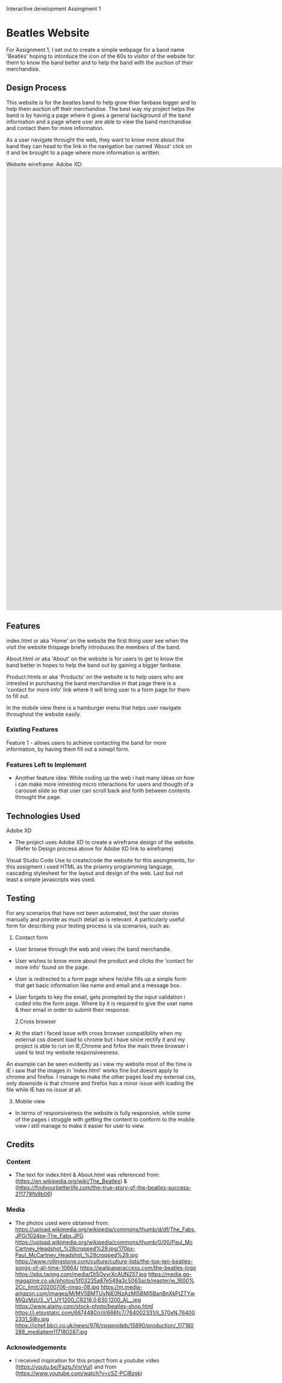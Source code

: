 Interactive development Assingment 1

# Beatles Website

For Assignment 1, I set out to create a simple webpage for a band name 'Beatles' hoping to intorduce the icon of the 60s
to visitor of the website for them to know the band better and to help the band with the auction of their merchandise.

## Design Process

This website is for the beatles band to help grow thier fanbase bigger and to help them auction off their merchandise. The best way my project helps the band is by having a page where it gives a general background of the band information and a page where user are able to view the band merchandise and contact them for more information.

As a user navigate throught the web, they want to know more about the band they can head to the link in the navigation bar named
'About' click on it and be brought to a page where more information is written.

Website wireframe:
Adobe XD: <iframe width="4184" height="1176" src="https://xd.adobe.com/embed/32a77cb1-c31c-41af-8b5c-f307c26c1109-67f4/" frameborder="0" allowfullscreen></iframe>

## Features

index.html or aka 'Home' on the website the first thing user see when the visit the website thispage briefly introduces the members of the band.

About.html or aka 'About' on the website is for users to get to know the band better in hopes to help the band out by gaining a bigger fanbase.

Product.htmls or aka 'Products' on the website is to help users who are intrested in purchasing the band merchandise in that page there is a 'contact for more info' link where it will bring user to a form page for them to fill out.

In the mobile view there is a hamburger menu that helps user navigate throughout the website easily.

### Existing Features

Feature 1 - allows users to achieve contacting the band for more information, by having them fill out a simepl form.

### Features Left to Implement

- Another feature idea:
  While coding up the web i had many ideas on how i can make more intresting micro interactions for users and thougth of a carousel slide so that user can scroll back and forth between contents throught the page.

## Technologies Used

Adobe XD

- The project uses Adobe XD to create a wireframe design of the website. (Refer to Design process above for Adobe XD link to wireframe)

Visual Studio Code
Use to create/code the website for this assingments, for this assigment i used HTML as the priamry programming language, cascading stylesheet for the layout and design of the web. Last but not least a simple javascripts was used.

## Testing

For any scenarios that have not been automated, test the user stories manually and provide as much detail as is relevant. A particularly useful form for describing your testing process is via scenarios, such as:

1. Contact form

- User browse through the web and views the band merchandie.
- User wishes to know more about the product and clicks the 'contact for more info' found on the page.
- User is redirected to a form page where he/she fills up a simple form that get basic information like name and email and a message box.
- User forgets to key the email, gets prompted by the input validation i coded into the form page. Where by it is required to give the user name & their email in order to submit their response.

  2.Cross browser

- At the start i faced issue with cross browser compatibility when my external css doesnt load to chrome but i have since rectify it and my project is able to run on IE,Chrome and firfox the main three browser i used to test my website responsivesness.

An example can be seen evidently as i view my website most of the time is IE i saw that the images in 'index.html' works fine but doesnt apply to chrome and firefox. I manage to make the other pages load my external css, only downside is that chrome and firefox has a minor issue with loading the file while IE has no issue at all.

3. Mobile view

- In terms of responsiveness the website is fully responsive, while some of the pages i struggle with getting the content to conform to the mobile view i still manage to make it easier for user to view.

## Credits

### Content

- The text for index.html & About.html was referenced from: (https://en.wikipedia.org/wiki/The_Beatles) &
  (https://findyourbetterlife.com/the-true-story-of-the-beatles-success-211778fb9b06)

### Media

- The photos used were obtained from:
  https://upload.wikimedia.org/wikipedia/commons/thumb/d/df/The_Fabs.JPG/1024px-The_Fabs.JPG
  https://upload.wikimedia.org/wikipedia/commons/thumb/0/00/Paul_McCartney_Headshot_%28cropped%29.jpg/170px-Paul_McCartney_Headshot_%28cropped%29.jpg
  https://www.rollingstone.com/culture/culture-lists/the-top-ten-beatles-songs-of-all-time-10664/
  https://wallpaperaccess.com/the-beatles-logo
  https://pbs.twimg.com/media/Dt5OvyrXcAUN257.jpg
  https://media.gq-magazine.co.uk/photos/5f03235a87e549a3c5063acb/master/w_1600%2Cc_limit/20200706-ringo-08.jpg
  https://m.media-amazon.com/images/M/MV5BMTUyNjE0NzAzMl5BMl5BanBnXkFtZTYwMjQzMzU3._V1_UY1200_CR218,0,630,1200_AL_.jpg
  https://www.alamy.com/stock-photo/beatles-shop.html
  https://i.etsystatic.com/6674480/r/il/666fc7/764002331/il_570xN.764002331_5l8v.jpg
  https://ichef.bbci.co.uk/news/976/cpsprodpb/15890/production/_117180288_mediaitem117180287.jpg

### Acknowledgements

- I received inspiration for this project from a youtube video (https://youtu.be/FazgJVnrVuI) and from
  (https://www.youtube.com/watch?v=cSZ-PCiBzgk)

